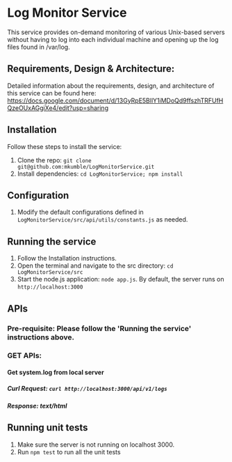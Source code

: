 # Log Monitor Service
This service provides on-demand monitoring of various Unix-based servers without having to log into each individual machine and opening up the log files found in /var/log.

## Requirements, Design & Architecture:
Detailed information about the requirements, design, and architecture of this service can be found here: https://docs.google.com/document/d/13GyRpE5BllY1iMDoQd9ffszhTRFUfHQzeOUxAGgiXe4/edit?usp=sharing

## Installation
Follow these steps to install the service:
1. Clone the repo: `git clone git@github.com:mkumble/LogMonitorService.git`
2. Install dependencies: ```cd LogMonitorService; npm install```

## Configuration
1. Modify the default configurations defined in `LogMonitorService/src/api/utils/constants.js` as needed.

## Running the service
1. Follow the Installation instructions.
2. Open the terminal and navigate to the src directory: `cd LogMonitorService/src`
3. Start the node.js application: `node app.js`. By default, the server runs on `http://localhost:3000`

## APIs
### Pre-requisite: Please follow the 'Running the service' instructions above.
### GET APIs:
#### Get system.log from local server
##### Curl Request: `curl http://localhost:3000/api/v1/logs`
##### Response: text/html

## Running unit tests
1. Make sure the server is not running on localhost 3000. 
2. Run `npm test` to run all the unit tests